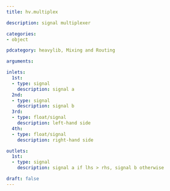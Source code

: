 ```yaml
---
title: hv.multiplex

description: signal multiplexer

categories:
- object

pdcategory: heavylib, Mixing and Routing

arguments:

inlets:
  1st:
  - type: signal
    description: signal a
  2nd:
  - type: signal
    description: signal b
  3rd:
  - type: float/signal
    description: left-hand side
  4th:
  - type: float/signal
    description: right-hand side

outlets:
  1st:
  - type: signal
    description: signal a if lhs > rhs, signal b otherwise

draft: false
---
```


